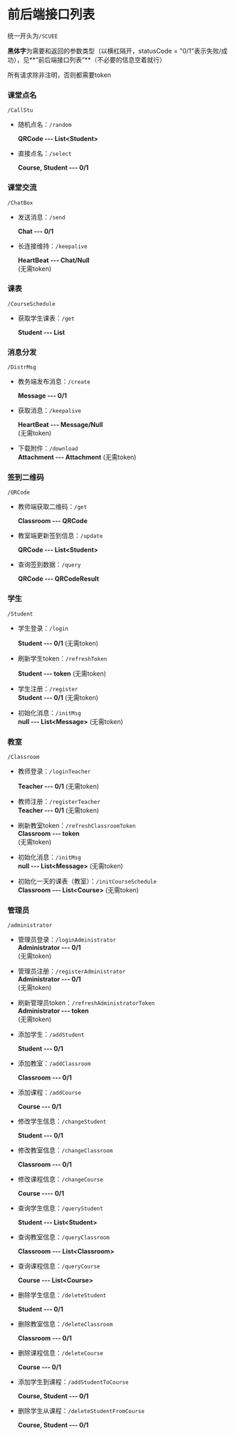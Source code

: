 # 前后端接口列表

统一开头为`/SCUEE`

**黑体字**为需要和返回的参数类型（以横杠隔开，statusCode = "0/1"表示失败/成功），见**“前后端接口列表”**（不必要的信息空着就行）

所有请求除非注明，否则都需要token


### 课堂点名

`/CallStu`

- 随机点名：`/random`  

  **QRCode --- List\<Student>**

- 直接点名：`/select` 

   **Course, Student --- 0/1**



### 课堂交流

`/ChatBox`

- 发送消息：`/send`  

  **Chat --- 0/1**

- 长连接维持：`/keepalive`  

  **HeartBeat --- Chat/Null**               
(无需token)



### 课表

`/CourseSchedule`

- 获取学生课表：`/get`  

  **Student --- List<Course>**




### 消息分发

`/DistrMsg`

- 教务端发布消息：`/create`  

  **Message --- 0/1**

- 获取消息：`/keepalive` 

   **HeartBeat --- Message/Null**
<br/> (无需token)
- 下载附件：`/download`
<br/> **Attachment --- Attachment**
  (无需token)




### 签到二维码

`/QRCode`

- 教师端获取二维码：`/get`  

  **Classroom --- QRCode**

- 教室端更新签到信息：`/update`

  **QRCode --- List\<Student>**

- 查询签到数据：`/query`  

  **QRCode --- QRCodeResult**



### 学生

`/Student`

- 学生登录：`/login`

  **Student --- 0/1**
(无需token)



- 刷新学生token：`/refreshToken` 

  **Student --- token**
(无需token)


- 学生注册：`/register`
<br/>**Student --- 0/1**
(无需token)

- 初始化消息：`/initMsg`
<br/>**null --- List\<Message>** (无需token)


### 教室

`/Classroom`
- 教师登录：`/loginTeacher`

  **Teacher --- 0/1**
  (无需token)
- 教师注册：`/registerTeacher`
  <br/>**Teacher --- 0/1**
  (无需token)
- 刷新教室token：`/refreshClassroomToken`
<br/>  **Classroom --- token**
  <br/> (无需token)
- 初始化消息：`/initMsg`
  <br/>**null --- List\<Message>** (无需token)
- 初始化一天的课表（教室）：`/initCourseSchedule`
  <br/>**Classroom --- List\<Course>** (无需token)

### 管理员

`/administrator`
- 管理员登录：`/loginAdministrator`
<br/>**Administrator --- 0/1**
  <br/>    (无需token)
- 管理员注册：`/registerAdministrator`
  <br/>**Administrator --- 0/1**
  <br/>(无需token)
- 刷新管理员token：`/refreshAdministratorToken`
  <br/>  **Administrator --- token**
  <br/>(无需token)

- 添加学生：`/addStudent`

  **Student --- 0/1**

- 添加教室：`/addClassroom`

  **Classroom --- 0/1**

- 添加课程：`/addCourse`

  **Course --- 0/1**

- 修改学生信息：`/changeStudent`

  **Student --- 0/1**

- 修改教室信息：`/changeClassroom`

  **Classroom --- 0/1**

- 修改课程信息：`/changeCourse`

  **Course ---- 0/1**

- 查询学生信息：`/queryStudent`

  **Student --- List\<Student>**

- 查询教室信息：`/queryClassroom`

  **Classroom --- List\<Classroom>**

- 查询课程信息：`/queryCourse`

  **Course --- List\<Course>**

- 删除学生信息：`/deleteStudent`

  **Student --- 0/1**

- 删除教室信息：`/deleteClassroom`

  **Classroom --- 0/1**

- 删除课程信息：`/deleteCourse`

  **Course --- 0/1**

- 添加学生到课程：`/addStudentToCourse`

  **Course, Student --- 0/1**
  
- 删除学生从课程：`/deleteStudentFromCourse`

  **Course, Student --- 0/1**
